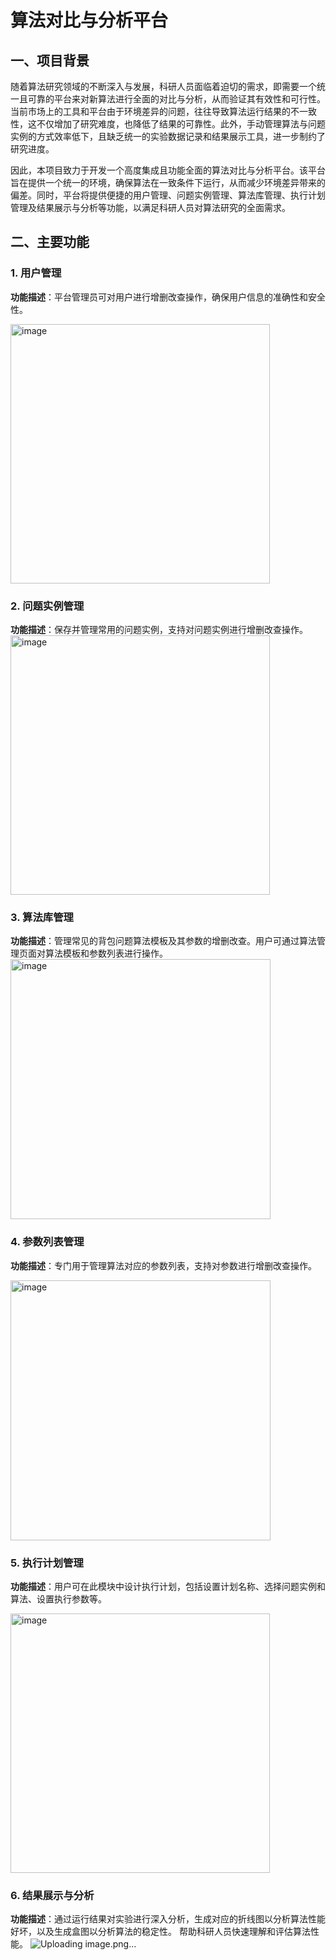 
# 算法对比与分析平台

## 一、项目背景
随着算法研究领域的不断深入与发展，科研人员面临着迫切的需求，即需要一个统一且可靠的平台来对新算法进行全面的对比与分析，从而验证其有效性和可行性。当前市场上的工具和平台由于环境差异的问题，往往导致算法运行结果的不一致性，这不仅增加了研究难度，也降低了结果的可靠性。此外，手动管理算法与问题实例的方式效率低下，且缺乏统一的实验数据记录和结果展示工具，进一步制约了研究进度。

因此，本项目致力于开发一个高度集成且功能全面的算法对比与分析平台。该平台旨在提供一个统一的环境，确保算法在一致条件下运行，从而减少环境差异带来的偏差。同时，平台将提供便捷的用户管理、问题实例管理、算法库管理、执行计划管理及结果展示与分析等功能，以满足科研人员对算法研究的全面需求。

## 二、主要功能
### 1. 用户管理
**功能描述**：平台管理员可对用户进行增删改查操作，确保用户信息的准确性和安全性。  

<img width="415" alt="image" src="https://github.com/user-attachments/assets/171dada2-2805-459a-883c-72dfb648ac5d">


### 2. 问题实例管理
**功能描述**：保存并管理常用的问题实例，支持对问题实例进行增删改查操作。  
<img width="415" alt="image" src="https://github.com/user-attachments/assets/846c245b-b142-4965-b073-362abe2c79a4">


### 3. 算法库管理
**功能描述**：管理常见的背包问题算法模板及其参数的增删改查。用户可通过算法管理页面对算法模板和参数列表进行操作。  
<img width="416" alt="image" src="https://github.com/user-attachments/assets/373e4c2f-2d4f-4da8-851e-c8db462cc1c3">


### 4. 参数列表管理
**功能描述**：专门用于管理算法对应的参数列表，支持对参数进行增删改查操作。  

<img width="416" alt="image" src="https://github.com/user-attachments/assets/687ea17a-8c51-4454-b983-60725fa77436">

### 5. 执行计划管理
**功能描述**：用户可在此模块中设计执行计划，包括设置计划名称、选择问题实例和算法、设置执行参数等。  

<img width="415" alt="image" src="https://github.com/user-attachments/assets/ea9b5949-abae-4a1a-862b-72f28d08b233">



### 6. 结果展示与分析
**功能描述**：通过运行结果对实验进行深入分析，生成对应的折线图以分析算法性能好坏，以及生成盒图以分析算法的稳定性。  帮助科研人员快速理解和评估算法性能。
![Uploading image.png…]()

